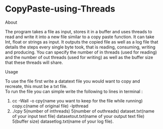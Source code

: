 # CopyPaste-using-Threads

About

The program takes a file as input, stores it in a buffer and uses threads to read and write it into a new file similar to a copy paste function. It can take Int, float or strings as input. It outputs the copied file as well as a log file that details the steps every single byte took, that is reading, consuming, writing and producing. You can specify the number of in threads (used for reading) and the number of out threads (used for writing) as well as the buffer size that these threads will share.

Usage

To use the file first write a datatext file you would want to copy and recreate, this must be a txt file.  
To run the file you can simple write the following to lines in terminal : 
1) cc -Wall -o cpy(name you want to keep for the file while running) copy.c(name of original file) -lpthread 
2) ./cpy 5(number of inthreads) 5(number of outhreads) dataset.txt(name of your input text file) datasetout.txt(name of your output text file) 5(buffer size) datasetlog.txt(name of your log file). 
